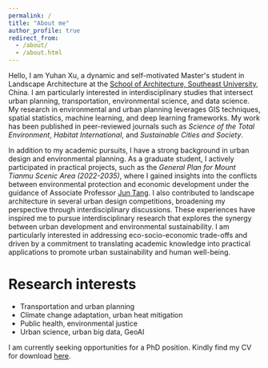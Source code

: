 ```yaml
---
permalink: /
title: "About me"
author_profile: true
redirect_from: 
  - /about/
  - /about.html
---
```


Hello, I am Yuhan Xu, a dynamic and self-motivated Master's student in Landscape Architecture at the [School of Architecture, Southeast University](https://arch.seu.edu.cn/jz_en/main.psp), China. I am particularly interested in interdisciplinary studies that intersect urban planning, transportation, environmental science, and data science. My research in environmental and urban planning leverages GIS techniques, spatial statistics, machine learning, and deep learning frameworks. My work has been published in peer-reviewed journals such as *Science of the Total Environment*, *Habitat International*, and *Sustainable Cities and Society*. 

In addition to my academic pursuits, I have a strong background in urban design and environmental planning. As a graduate student, I actively participated in practical projects, such as the *General Plan for Mount Tianmu Scenic Area (2022-2035)*, where I gained insights into the conflicts between environmental protection and economic development under the guidance of Associate Professor [Jun Tang](https://arch.seu.edu.cn/jz_en/2019/1116/c41171a410236/page.htm). I also contributed to landscape architecture in several urban design competitions, broadening my perspective through interdisciplinary discussions. These experiences have inspired me to pursue interdisciplinary research that explores the synergy between urban development and environmental sustainability. I am particularly interested in addressing eco-socio-economic trade-offs and driven by a commitment to translating academic knowledge into practical applications to promote urban sustainability and human well-being.

Research interests
======
* Transportation and urban planning
* Climate change adaptation, urban heat mitigation
* Public health, environmental justice
* Urban science, urban big data, GeoAI

I am currently seeking opportunities for a PhD position. Kindly find my CV for download [here](http://sealxuyh.github.io/files/Yuhan_XU_CV_2024-November.pdf).
